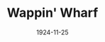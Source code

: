 ---
title: Wappin'  Wharf
date: 1924-11-25
closing_date:
layout: productions
playbill:
Theatre: Theatre Jacksonville
cast:
- Betsy: Clara Johnson
- Patch-Eye: Don Ferrandou
- The Duke: E.S. Beauchamp-Nobbs
- Captain: Harlan Mann
- First Sailor: James Spencer
- Ships Captain: Lorenzo Baldwin
- Mey: Mrs.J.Wesley Stephens
- Second Sailor: Reed Dearing
- Darling: Winifred Snowden
crew:
- Stage Manager: Birsa Shepard
- Staging and lighting: Dick Grether
- Costumes and Props: Elaine I. Minick
- Assistant Director: Mrs. Lorenzo W. Baldwin
- Director: Mrs. William Macklin
understudies:
orchestra:
---